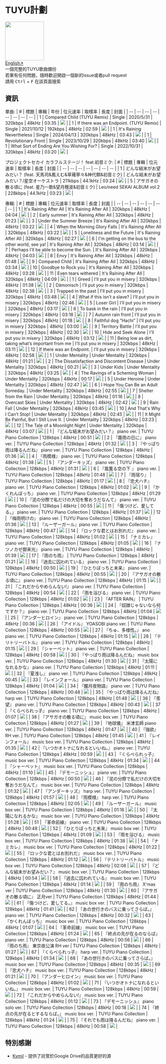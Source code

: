 # TUYU計劃
<img src="icon.jpg" height="125"><br>
[English↗](README.md)<br>
一個完整的TUYU歌曲備份<br>
若果有任何問題，隨時歡迎開啟一個新的issue或者pull request<br>
請用 <kbd>Ctrl</kbd> + <kbd>F</kbd> 在該頁面搜索

## 資訊
單曲:
| \# | 標題 | 專輯 | 年份 | 位元速率 | 取樣率 | 長度 | 封面 |
| -- | -- | -- | -- | -- | -- | -- | -- |
| 1 | Compared Child (TUYU Remix) | Single | 2020/5/31 | 320kbps | 48kHz | 03:35 | <img src=".\cover\Compared Child (TUYU Remix).jpg"> |
| 1 | If there was an Endpoint. (TUYU Remix) | Single | 2021/10/12 | 192kbps | 48kHz | 02:59 | <img src=".\cover\If There Was An Endpoint..jpg"> |
| 1 | It's Raining Nevertheless | Single | 2024/04/13 | 320kbps | 48kHz | 03:43 | <img src=".\cover\It_s Raining Nevertheless.jpg"> |
| 1 | Revolutionary Front | Single | 2023/10/29 | 320kbps | 48kHz | 03:40 | <img src="./cover/Revolutionary Front.png"> |
| 1 | What Sort of Ending Are You Wishing For? | Single | 2022/10/31 | 320kbps | 48kHz | 03:20 | <img src="./cover/What Sort Of Ending Are You Wishing For.jpg"> |

プロジェクトセカイ カラフルステージ！ feat.初音ミク:
| \# | 標題 | 專輯 | 位元速率 | 取樣率 | 長度 | 封面 |
| -- | -- | -- | -- | -- | -- | -- |
| 1 | どんな結末がお望みだい？ (feat. 天馬司&鳳えむ&草薙寧々&神代類&初音ミク) | どんな結末がお望みだい？/星空オーケストラ | 211kbps | 44.1kHz | 03:24 | <img src="./cover/どんな結末がお望みだい？ (feat. 天馬司&鳳えむ&草薙寧々&神代類&初音ミク).jpg"> |
| 5 | アサガオの散る頃に (feat. 星乃一歌&望月穂波&初音ミク) | Leo/need SEKAI ALBUM vol.2 | 228kbps | 44.1kHz | 03:23 | <img src="./cover/アサガオの散る頃に (feat. 星乃一歌&望月穂波&初音ミク).jpg"> |

專輯:
| \# | 標題 | 專輯 | 位元速率 | 取樣率 | 長度 | 封面 |
| -- | -- | -- | -- | -- | -- | -- |
| 1 | It's Raining After All | It's Raining After All | 320kbps | 48kHz | 04:04 | <img src="./cover/It_s Raining After All (Album).jpg"> |
| 2 | Early summer | It's Raining After All | 320kbps | 48kHz | 01:23 | <img src="./cover/It_s Raining After All (Album).jpg"> |
| 3 | Under the Summer Breeze | It's Raining After All | 320kbps | 48kHz | 03:22 | <img src="./cover/It_s Raining After All (Album).jpg"> |
| 4 | When the Morning Glory Falls | It's Raining After All | 320kbps | 48kHz | 03:22 | <img src="./cover/It_s Raining After All (Album).jpg"> |
| 5 | Loneliness and the Future | It's Raining After All | 320kbps | 48kHz | 02:27 | <img src="./cover/It_s Raining After All (Album).jpg"> |
| 6 | I'm getting on the bus to the other world, see ya! | It's Raining After All | 320kbps | 48kHz | 03:14 | <img src="./cover/It_s Raining After All (Album).jpg"> |
| 7 | Perhaps I'll be able to become the Sun. | It's Raining After All | 320kbps | 48kHz | 04:03 | <img src="./cover/It_s Raining After All (Album).jpg"> |
| 8 | Envy | It's Raining After All | 320kbps | 48kHz | 01:48 | <img src="./cover/It_s Raining After All (Album).jpg"> |
| 9 | Compared Child | It's Raining After All | 320kbps | 48kHz | 03:34 | <img src="./cover/Compared Child (TUYU Remix).jpg"> |
| 10 | Goodbye to Rock you | It's Raining After All | 320kbps | 48kHz | 03:28 | <img src="./cover/It_s Raining After All (Album).jpg"> |
| 11 | Even tears withered | It's Raining After All | 320kbps | 48kHz | 04:09 | <img src="./cover/It_s Raining After All (Album).jpg"> |
| 1 | Greed | I'll put you in misery | 320kbps | 48kHz | 01:38 | <img src="./cover/I_ll Put You In Misery (Album).jpg"> |
| 2 | Dämonisch | I'll put you in misery | 320kbps | 48kHz | 02:38 | <img src="./cover/Dämonisch.png"> |
| 3 | Trapped in the past | I'll put you in misery | 320kbps | 48kHz | 03:48 | <img src="./cover/Trapped In The Past.png"> |
| 4 | What if this isn’t a slave? | I'll put you in misery | 320kbps | 48kHz | 02:46 | <img src="./cover/What If This Isn_t A Slave.jpg"> |
| 5 | Loser Girl | I'll put you in misery | 320kbps | 48kHz | 03:17 | <img src="./cover/Loser Girl.png"> |
| 6 | To bask in the rain | I'll put you in misery | 320kbps | 48kHz | 03:18 | <img src="./cover/Basking In The Rain.png"> |
| 7 | Autumn rain front | I'll put you in misery | 320kbps | 48kHz | 01:18 | <img src="./cover/I_ll Put You In Misery (Album).jpg"> |
| 8 | Faithful dog “Hachi” | I'll put you in misery | 320kbps | 48kHz | 03:00 | <img src="./cover/Faitful Dog Hachi.png"> |
| 9 | Territory Battle | I'll put you in misery | 320kbps | 48kHz | 02:30 | <img src="./cover/Territory Battle.jpg"> |
| 10 | Hide and Seek Alone | I'll put you in misery | 320kbps | 48kHz | 03:12 | <img src="./cover/Hide And Seek Alone.png"> |
| 11 | Being low as dirt, taking what’s important from me | I'll put you in misery | 320kbps | 48kHz | 03:11 | <img src="./cover/Being As Low As Dirt, Taking What_s Important From Me.png"> |
| 12 | If there was an Endpoint. | I'll put you in misery | 320kbps | 48kHz | 02:58 | <img src="./cover/If There Was An Endpoint..jpg"> |
| 1 | Under Mentality | Under Mentality | 320kbps | 48kHz | 01:21 | <img src="./cover/Under Mentality (Album) [First-Press Limited Edition].jpg"> |
| 2 | The Dissatisfaction and Discontent Disease | Under Mentality | 320kbps | 48kHz | 00:21 | <img src="./cover/Under Mentality (Album) [First-Press Limited Edition].jpg"> |
| 3 | Under Kids | Under Mentality | 320kbps | 48kHz | 03:25 | <img src="./cover/Under Kids.jpg"> |
| 4 | The Ravings of a Scheming Woman | Under Mentality | 320kbps | 48kHz | 00:17 | <img src="./cover/Under Mentality (Album) [First-Press Limited Edition].jpg"> |
| 5 | Under Heroine | Under Mentality | 320kbps | 48kHz | 02:47 | <img src="./cover/Under Heroine.jpg"> |
| 6 | I Hope You Can Be an Adult Someday. | Under Mentality | 320kbps | 48kHz | 02:55 | <img src="./cover/Would Be Nice If You Grow Up One Day..jpg"> |
| 7 | Shelter from the Rain | Under Mentality | 320kbps | 48kHz | 01:16 | <img src="./cover/Under Mentality (Album) [First-Press Limited Edition].jpg"> |
| 8 | Overcast Skies | Under Mentality | 320kbps | 48kHz | 02:42 | <img src="./cover/Overcast Skies.png"> |
| 9 | Rain Fall | Under Mentality | 320kbps | 48kHz | 03:45 | <img src="./cover/Rain Fall.jpg"> |
| 10 | And That's Why I Can't Stop! | Under Mentality | 320kbps | 48kHz | 02:45 | <img src="./cover/And That_s Why I Can_t Stop.jpg"> |
| 11 | It Might Be Painful, But I Still Love It. | Under Mentality | 320kbps | 48kHz | 03:23 | <img src="./cover/It Might Be Painful, But I Still Love It..jpg"> |
| 12 | The Tale of a Moonlight Night | Under Mentality | 320kbps | 48kHz | 03:07 | <img src="./cover/Under Mentality (Album) [First-Press Limited Edition].jpg"> |
| 1 | 『どんな結末がお望みだい？』 piano ver. | TUYU Piano Collection | 128kbps | 48kHz | 00:51 | <img src="./cover/TUYU Piano Collection With Logo.jpg"> |
| 2 | 『霧雨の日に』 piano ver. | TUYU Piano Collection | 128kbps | 48kHz | 01:32 | <img src="./cover/TUYU Piano Collection With Logo.jpg"> |
| 3 | 『やっぱり雨は降るんだね』 piano ver. | TUYU Piano Collection | 128kbps | 48kHz | 01:36 | <img src="./cover/TUYU Piano Collection With Logo.jpg"> |
| 4 | 『雨模様』 piano ver. | TUYU Piano Collection | 128kbps | 48kHz | 01:38 | <img src="./cover/TUYU Piano Collection With Logo.jpg"> |
| 5 | 『アンダーキッズ』 piano ver. | TUYU Piano Collection | 128kbps | 48kHz | 01:31 | <img src="./cover/TUYU Piano Collection With Logo.jpg"> |
| 6 | 『風薫る空の下 』 piano ver. | TUYU Piano Collection | 128kbps | 48kHz | 01:48 | <img src="./cover/TUYU Piano Collection With Logo.jpg"> |
| 7 | 『雨宿り』 | TUYU Piano Collection | 128kbps | 48kHz | 01:17 | <img src="./cover/TUYU Piano Collection With Logo.jpg"> |
| 8 | 『忠犬ハチ』 piano ver. | TUYU Piano Collection | 128kbps | 48kHz | 01:02 | <img src="./cover/TUYU Piano Collection With Logo.jpg"> |
| 9 | 『かくれんぼっち』 piano ver. | TUYU Piano Collection | 128kbps | 48kHz | 01:29 | <img src="./cover/TUYU Piano Collection With Logo.jpg"> |
| 10 | 『泥の分際で私だけの大切を奪おうだなんて』 piano ver. | TUYU Piano Collection | 128kbps | 48kHz | 00:55 | <img src="./cover/TUYU Piano Collection With Logo.jpg"> |
| 11 | 「傷つけど、愛してる。」 piano ver. | TUYU Piano Collection | 128kbps | 48kHz | 01:37 | <img src="./cover/TUYU Piano Collection With Logo.jpg"> |
| 12 | 『梅雨明けの』 piano ver. | TUYU Piano Collection | 128kbps | 48kHz | 01:36 | <img src="./cover/TUYU Piano Collection With Logo.jpg"> |
| 13 | 『ルーザーガール』piano ver. | TUYU Piano Collection | 128kbps | 48kHz | 00:47 | <img src="./cover/TUYU Piano Collection With Logo.jpg"> |
| 14 | 『ロックな君とはお別れだ』 piano ver. | TUYU Piano Collection | 128kbps | 48kHz | 01:02 | <img src="./cover/TUYU Piano Collection With Logo.jpg"> |
| 15 | 『ナミカレ』 piano ver. | TUYU Piano Collection | 128kbps | 48kHz | 01:05 | <img src="./cover/TUYU Piano Collection With Logo.jpg"> |
| 16 | 『ナツノカゼ御来光』 piano ver. | TUYU Piano Collection | 128kbps | 48kHz | 01:39 | <img src="./cover/TUYU Piano Collection With Logo.jpg"> |
| 17 | 『雨のち雨』 | TUYU Piano Collection | 128kbps | 48kHz | 01:21 | <img src="./cover/TUYU Piano Collection With Logo.jpg"> |
| 18 | 『過去に囚われている』 piano ver. | TUYU Piano Collection | 128kbps | 48kHz | 00:50 | <img src="./cover/TUYU Piano Collection With Logo.jpg"> |
| 19 | 『ひとりぼっちと未来』 piano ver. | TUYU Piano Collection | 128kbps | 48kHz | 00:55 | <img src="./cover/TUYU Piano Collection With Logo.jpg"> |
| 20 | 『アサガオの散る頃に』 piano ver. | TUYU Piano Collection | 128kbps | 48kHz | 01:15 | <img src="./cover/TUYU Piano Collection With Logo.jpg"> |
| 21 | 『これだからやめらんない!』 piano ver. | TUYU Piano Collection | 128kbps | 48kHz | 00:54 | <img src="./cover/TUYU Piano Collection With Logo.jpg"> |
| 22 | 『雨を浴びる』 piano ver. | TUYU Piano Collection | 128kbps | 48kHz | 01:02 | <img src="./cover/TUYU Piano Collection With Logo.jpg"> |
| 23 | 『AFTER RAIN』 | TUYU Piano Collection | 128kbps | 48kHz | 00:36 | <img src="./cover/TUYU Piano Collection With Logo.jpg"> |
| 24 | 『奴隷じゃないなら何ですか？』 piano ver. | TUYU Piano Collection | 128kbps | 48kHz | 01:04 | <img src="./cover/TUYU Piano Collection With Logo.jpg"> |
| 25 | 『アンダーヒロイン』 piano ver. | TUYU Piano Collection | 128kbps | 48kHz | 00:36 | <img src="./cover/TUYU Piano Collection With Logo.jpg"> |
| 26 | 『アイドル』 YOASOBI piano ver. | TUYU Piano Collection | 128kbps | 48kHz | 00:55 | <img src="./cover/TUYU Piano Collection With Logo.jpg"> |
| 27 | 『ちゅ、多様性。』 ano piano ver. | TUYU Piano Collection | 128kbps | 48kHz | 01:15 | <img src="./cover/TUYU Piano Collection With Logo.jpg"> |
| 28 | 『テリトリーバトル』 piano ver. | TUYU Piano Collection | 128kbps | 48kHz | 01:15 | <img src="./cover/TUYU Piano Collection With Logo.jpg"> |
| 29 | 『シャーベット』 piano ver. | TUYU Piano Collection | 128kbps | 48kHz | 00:58 | <img src="./cover/TUYU Piano Collection With Logo.jpg"> |
| 30 | 『やっぱり雨は降るんだね』 music box ver. | TUYU Piano Collection | 128kbps | 48kHz | 01:30 | <img src="./cover/TUYU Piano Collection With Logo.jpg"> |
| 31 | 『太陽になれるかな』 piano ver. | TUYU Piano Collection | 128kbps | 48kHz | 01:11 | <img src="./cover/TUYU Piano Collection With Logo.jpg"> |
| 32 | 『夏浅し』 piano ver. | TUYU Piano Collection | 128kbps | 48kHz | 00:45 | <img src="./cover/TUYU Piano Collection With Logo.jpg"> |
| 33 | 『レインフォール』 piano ver. | TUYU Piano Collection | 128kbps | 48kHz | 01:04 | <img src="./cover/TUYU Piano Collection With Logo.jpg"> |
| 34 | 『朧月夜物語』 piano ver. | TUYU Piano Collection | 128kbps | 48kHz | 00:48 | <img src="./cover/TUYU Piano Collection With Logo.jpg"> |
| 35 | 『やっぱり雨は降るんだね』 harp ver. | TUYU Piano Collection | 128kbps | 48kHz | 01:48 | <img src="./cover/TUYU Piano Collection With Logo.jpg"> |
| 36 | 『羨望』 piano ver. | TUYU Piano Collection | 128kbps | 48kHz | 00:43 | <img src="./cover/TUYU Piano Collection With Logo.jpg"> |
| 37 | 『くらべられっ子』 piano ver. | TUYU Piano Collection | 128kbps | 48kHz | 01:07 | <img src="./cover/TUYU Piano Collection With Logo.jpg"> |
| 38 | 『アサガオの散る頃に』 music box ver. | TUYU Piano Collection | 128kbps | 48kHz | 01:27 | <img src="./cover/TUYU Piano Collection With Logo.jpg"> |
| 39 | 『地球儀』 米津玄師 piano ver. | TUYU Piano Collection | 128kbps | 48kHz | 01:47 | <img src="./cover/TUYU Piano Collection With Logo.jpg"> |
| 40 | 『強欲』 RH ver. | TUYU Piano Collection | 128kbps | 48kHz | 01:45 | <img src="./cover/TUYU Piano Collection With Logo.jpg"> |
| 41 | 『レインフォール』 music box ver. | TUYU Piano Collection | 128kbps | 48kHz | 01:35 | <img src="./cover/TUYU Piano Collection With Logo.jpg"> |
| 42 | 『いつかオトナになれるといいね。』 piano ver. | TUYU Piano Collection | 128kbps | 48kHz | 00:59 | <img src="./cover/TUYU Piano Collection With Logo.jpg"> |
| 43 | 『くらべられっ子』 music box ver. | TUYU Piano Collection | 128kbps | 48kHz | 01:34 | <img src="./cover/TUYU Piano Collection With Logo.jpg"> |
| 44 | 『シャーベット』 music box ver. | TUYU Piano Collection | 128kbps | 48kHz | 01:10 | <img src="./cover/TUYU Piano Collection With Logo.jpg"> |
| 45 | 『デモーニッシュ』 piano ver. | TUYU Piano Collection | 128kbps | 48kHz | 00:50 | <img src="./cover/TUYU Piano Collection With Logo.jpg"> |
| 46 | 『泥の分際で私だけの大切を奪おうだなんて』 music box ver. | TUYU Piano Collection | 128kbps | 48kHz | 01:32 | <img src="./cover/TUYU Piano Collection With Logo.jpg"> |
| 47 | 『アンダーキッズ』 harp ver.  | TUYU Piano Collection | 128kbps | 48kHz | 01:57 | <img src="./cover/TUYU Piano Collection With Logo.jpg"> |
| 48 | 『雨模様』 harp ver. | TUYU Piano Collection | 128kbps | 48kHz | 02:05 | <img src="./cover/TUYU Piano Collection With Logo.jpg"> |
| 49 | 『ルーザーガール』 music box ver. | TUYU Piano Collection | 128kbps | 48kHz | 01:16 | <img src="./cover/TUYU Piano Collection With Logo.jpg"> |
| 50 | 『太陽になれるかな』 music box ver. | TUYU Piano Collection | 128kbps | 48kHz | 01:28 | <img src="./cover/TUYU Piano Collection With Logo.jpg"> |
| 51 | 『革命前線』 piano ver. | TUYU Piano Collection | 128kbps | 48kHz | 00:48 | <img src="./cover/TUYU Piano Collection With Logo.jpg"> |
| 52 | 『ひとりぼっちと未来』 music box ver. | TUYU Piano Collection | 128kbps | 48kHz | 01:09 | <img src="./cover/TUYU Piano Collection With Logo.jpg"> |
| 53 | 『雨を浴びる』 music box ver. | TUYU Piano Collection | 128kbps | 48kHz | 01:38 | <img src="./cover/TUYU Piano Collection With Logo.jpg"> |
| 54 | 『ナミカレ』 music box ver. | TUYU Piano Collection | 128kbps | 48kHz | 01:22 | <img src="./cover/TUYU Piano Collection With Logo.jpg"> |
| 55 | 『ロックな君とはお別れだ』 music box ver. | TUYU Piano Collection | 128kbps | 48kHz | 01:12 | <img src="./cover/TUYU Piano Collection With Logo.jpg"> |
| 56 | 『テリトリーバトル』 music box ver. | TUYU Piano Collection | 128kbps | 48kHz | 02:08 | <img src="./cover/TUYU Piano Collection With Logo.jpg"> |
| 57 | 『どんな結末がお望みだい？』 music box ver. | TUYU Piano Collection | 128kbps | 48kHz | 00:54 | <img src="./cover/TUYU Piano Collection With Logo.jpg"> |
| 58 | 『過去に囚われている』 music box ver. | TUYU Piano Collection | 128kbps | 48kHz | 01:14 | <img src="./cover/TUYU Piano Collection With Logo.jpg"> |
| 59 | 『雨のち雨』 X'mas ver | TUYU Piano Collection | 128kbps | 48kHz | 01:30 | <img src="./cover/TUYU Piano Collection With Logo.jpg"> |
| 60 | 『アサガオの散る頃に』 正月ver | TUYU Piano Collection | 128kbps | 48kHz | 01:44 | <img src="./cover/TUYU Piano Collection With Logo.jpg"> |
| 61 | 『傷つけど、愛してる。』 music box ver. | TUYU Piano Collection | 128kbps | 48kHz | 01:41 | <img src="./cover/TUYU Piano Collection With Logo.jpg"> |
| 62 | 『あの世行きのバスに乗ってさらば。』 piano ver. | TUYU Piano Collection | 128kbps | 48kHz | 00:32 | <img src="./cover/TUYU Piano Collection With Logo.jpg"> |
| 63 | 『かくれんぼっち』 music box ver. | TUYU Piano Collection | 128kbps | 48kHz | 01:07 | <img src="./cover/TUYU Piano Collection With Logo.jpg"> |
| 64 | 『革命前線』 music box ver. | TUYU Piano Collection | 128kbps | 48kHz | 01:24 | <img src="./cover/TUYU Piano Collection With Logo.jpg"> |
| 65 | 『終点の先が在るのならば』 piano ver. | TUYU Piano Collection | 128kbps | 48kHz | 00:56 | <img src="./cover/TUYU Piano Collection With Logo.jpg"> |
| 66 | 『雨のち雨』 東京夜公演 RH ver | TUYU Piano Collection | 128kbps | 48kHz | 01:27 | <img src="./cover/TUYU Piano Collection With Logo.jpg"> |
| 67 | 『くらべられっ子』 harp ver. | TUYU Piano Collection | 128kbps | 48kHz | 01:34 | <img src="./cover/TUYU Piano Collection With Logo.jpg"> |
| 68 | 『あの世行きのバスに乗ってさらば。』 music box ver. | TUYU Piano Collection | 128kbps | 48kHz | 00:35 | <img src="./cover/TUYU Piano Collection With Logo.jpg"> |
| 69 | 『忠犬ハチ』 music box ver. | TUYU Piano Collection | 128kbps | 48kHz | 01:21 | <img src="./cover/TUYU Piano Collection With Logo.jpg"> |
| 70 | 『アンダーヒロイン』 music box ver. | TUYU Piano Collection | 128kbps | 48kHz | 01:02 | <img src="./cover/TUYU Piano Collection With Logo.jpg"> |
| 71 | 『いつかオトナになれるといいね。』 music box ver. | TUYU Piano Collection | 128kbps | 48kHz | 00:59 | <img src="./cover/TUYU Piano Collection With Logo.jpg"> |
| 72 | 『これだからやめらんない!』 music box ver. | TUYU Piano Collection | 128kbps | 48kHz | 01:12 | <img src="./cover/TUYU Piano Collection With Logo.jpg"> |
| 73 | 『デモーニッシュ』 piano solo ver. | TUYU Piano Collection | 128kbps | 48kHz | 00:18 | <img src="./cover/TUYU Piano Collection With Logo.jpg"> |
| 74 | 『終点の先が在るとするならば。』 music box ver. | TUYU Piano Collection | 128kbps | 48kHz | 01:24 | <img src="./cover/TUYU Piano Collection With Logo.jpg"> |
| 75 | 『それでも雨は降るんだね』 piano ver. | TUYU Piano Collection | 128kbps | 48kHz | 00:58 | <img src="./cover/TUYU Piano Collection With Logo.jpg"> |

## 特別感謝
- [Kymil](https://www.reddit.com/user/realKymil/) \- 提供了託管於Google Drive的品質更好的源
